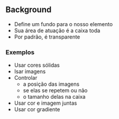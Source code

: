 ## Background

- Define um fundo para o nosso elemento 
- Sua área de atuação é a caixa toda
- Por padrão, é transparente

### Exemplos 

- Usar cores sólidas
- Isar imagens 
- Controlar
    - a posição das imagens
    - se elas se repetem ou não
    - o tamanho delas na caixa
- Usar cor e imagem juntas
- Usar cor gradiente